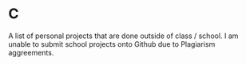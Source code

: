 # C
A list of personal projects that are done outside of class / school. I am unable to submit school projects onto Github due to Plagiarism aggreements.
